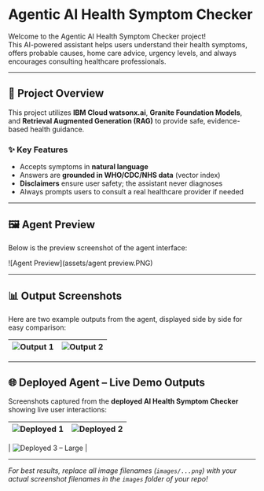 # Agentic AI Health Symptom Checker

Welcome to the Agentic AI Health Symptom Checker project!  
This AI-powered assistant helps users understand their health symptoms, offers probable causes, home care advice, urgency levels, and always encourages consulting healthcare professionals.

---

## 🚀 Project Overview

This project utilizes **IBM Cloud watsonx.ai**, **Granite Foundation Models**, and **Retrieval Augmented Generation (RAG)** to provide safe, evidence-based health guidance.

### ✨ Key Features
- Accepts symptoms in **natural language**
- Answers are **grounded in WHO/CDC/NHS data** (vector index)
- **Disclaimers** ensure user safety; the assistant never diagnoses
- Always prompts users to consult a real healthcare provider if needed

---

## 🖼️ Agent Preview

Below is the preview screenshot of the agent interface:

![Agent Preview](assets/agent preview.PNG)

---

## 📊 Output Screenshots

Here are two example outputs from the agent, displayed side by side for easy comparison:

| ![Output 1](images/output1.png) | ![Output 2](images/output2.png) |
|:-----------------------------:|:------------------------------:|

---

## 🌐 Deployed Agent – Live Demo Outputs

Screenshots captured from the **deployed AI Health Symptom Checker** showing live user interactions:

| ![Deployed 1](images/deployed1.png) | ![Deployed 2](images/deployed2.png) |
|:-----------------------------------:|:-----------------------------------:|

|                ![Deployed 3 – Large](images/deployed3.png)                |


---

*For best results, replace all image filenames (`images/...png`) with your actual screenshot filenames in the `images` folder of your repo!*

